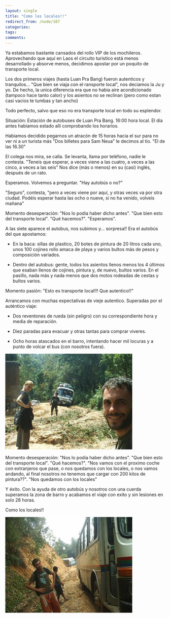 ```yaml
---
layout: single
title: "Como los locales!!"
redirect_from: /node/107
categories:
tags: 
comments: 
---
```

Ya estabamos bastante cansados del rollo VIP de los mochileros. Aprovechando que aquí en Laos el circuito turistico está menos desarrollado y absorve menos, decidimos apostar por un poquito de transporte local.  

Los dos primeros viajes (hasta Luan Pra Bang) fueron autenticos y tranquilos... "Que bien se viaja con el ransporte local", nos deciamos la Ju y yo. De hecho, la unica diferencia era que no habia aire acondicionado (tampoco hace tanto calor) y los asientos no se reclinan (pero como estan casi vacios te tumbas y tan ancho)  

Todo perfecto, salvo que eso no era transporte local en todo su esplendor.  

Situación: Estación de autobuses de Luan Pra Bang. 16:00 hora local. El día antes habiamos estado allí comprobando los horarios.  

Habiamos decidido pegarnos un atracón de 15 horas hacia el sur para no ver ni a un turista más "Dos billetes para Sam Neua" le decimos al tio. "El de las 16.30"  

El colega nos mira, se calla. Se levanta, llama por teléfono, nadie le contesta. "Teneis que esperar, a veces viene a las cuatro, a veces a las cinco, a veces a las seis" Nos dice (más o menos) en su (casi) inglés, después de un rato.  

Esperamos. Volvemos a preguntar. "Hay autobús o no?"  

"Seguro", contesta, "pero a veces viene por aquí, y otras veces va por otra ciudad. Podéis esperar hasta las ocho o nueve, si no ha venido, volveis mañana"  

Momento desesperación: "Nos lo podia haber dicho antes". "Que bien esto del transporte local". "Qué hacemos?". "Esperamos".  

A las siete aparece el autobus, nos subimos y... sorpresa!! Era el autobús del que apostamos:  

- En la baca: sillas de plastico, 20 botes de pintura de 20 litros cada uno, unos 100 cojines rollo amaca de playa y varios bultos más de pesos y composición variados.  

- Dentro del autobus: gente, todos los asientos llenos menos los 4 últimos que esaban llenos de cojines, pintura y, de nuevo, bultos varios. En el pasillo, nada más y nada menos que dos motos rodeadas de cestas y bultos varios.  

Momento pasión: "Esto es transporte local!!! Que autentico!!"  

Arrancamos con muchas expectativas de vieje autentico. Superadas por el auténtico viaje:  

- Dos reventones de rueda (sin peligro) con su correspondiente hora y media de reparación.  

- Diez paradas para evacuar y otras tantas para comprar viveres.  

- Ocho horas atascados en el barro, intentando hacer mil locuras y a punto de volcar el bus (con nosotros fuera).  

[![](/images/posts/2005-10-13-como-los-locales/PIC_0405.jpg)](http://photos1.blogger.com/blogger/4149/854/1600/PIC_0405.jpg)  

Momento desesperación: "Nos lo podia haber dicho antes". "Que bien esto del transporte local". "Qué hacemos?". "Nos vamos con el proximo coche con extranjeros que pase, o nos quedamos con los locales, o nos vamos andando, al final nosotros no tenemos que cargar con 200 kilos de pintura??". "Nos quedamos con los locales"  

Y éxito. Con la ayuda de otro autobús y nosotros con una cuerda superamos la zona de barro y acabamos el viaje con exito y sin lesiones en solo 28 horas.  

Como los locales!!  

[![](/images/posts/2005-10-13-como-los-locales/PIC_0409.jpg)](http://photos1.blogger.com/blogger/4149/854/1600/PIC_0409.jpg)
